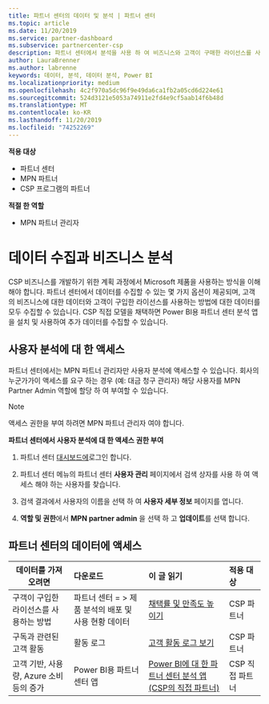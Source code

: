 ```yaml
---
title: 파트너 센터의 데이터 및 분석 | 파트너 센터
ms.topic: article
ms.date: 11/20/2019
ms.service: partner-dashboard
ms.subservice: partnercenter-csp
description: 파트너 센터에서 분석을 사용 하 여 비즈니스와 고객이 구매한 라이선스를 사용 하는 방법을 더 잘 이해 하는 방법을 알아보세요.
author: LauraBrenner
ms.author: labrenne
keywords: 데이터, 분석, 데이터 분석, Power BI
ms.localizationpriority: medium
ms.openlocfilehash: 4c2f970a5dc96f9e49da6ca1fb2a05cd6d224e61
ms.sourcegitcommit: 524d3121e5053a74911e2fd4e9cf5aab14f6b48d
ms.translationtype: MT
ms.contentlocale: ko-KR
ms.lasthandoff: 11/20/2019
ms.locfileid: "74252269"
---
```

**적용 대상**

- 파트너 센터
- MPN 파트너
- CSP 프로그램의 파트너

**적절 한 역할**

- MPN 파트너 관리자

# <a name="get-data-and-analyze-your-business"></a>데이터 수집과 비즈니스 분석

CSP 비즈니스를 개발하기 위한 계획 과정에서 Microsoft 제품을 사용하는 방식을 이해해야 합니다. 파트너 센터에서 데이터를 수집할 수 있는 몇 가지 옵션이 제공되며, 고객의 비즈니스에 대한 데이터와 고객이 구입한 라이선스를 사용하는 방법에 대한 데이터를 모두 수집할 수 있습니다. CSP 직접 모델을 채택하면 Power BI용 파트너 센터 분석 앱을 설치 및 사용하여 추가 데이터를 수집할 수 있습니다.

## <a name="access-to-user-analytics"></a>사용자 분석에 대 한 액세스

파트너 센터에서는 MPN 파트너 관리자만 사용자 분석에 액세스할 수 있습니다. 회사의 누군가가이 액세스를 요구 하는 경우 (예: 대금 청구 관리자) 해당 사용자를 MPN Partner Admin 역할에 할당 하 여 부여할 수 있습니다.

>[!NOTE] 
>액세스 권한을 부여 하려면 MPN 파트너 관리자 여야 합니다.

**파트너 센터에서 사용자 분석에 대 한 액세스 권한 부여** 

1. 파트너 센터 [대시보드에](https://partner.microsoft.com/dashboard)로그인 합니다.

2. 파트너 센터 메뉴의 파트너 센터 **사용자 관리** 페이지에서 검색 상자를 사용 하 여 액세스 해야 하는 사용자를 찾습니다.
2.  검색 결과에서 사용자의 이름을 선택 하 여 **사용자 세부 정보** 페이지를 엽니다.
3.  **역할 및 권한**에서 **MPN partner admin** 을 선택 하 고 **업데이트**를 선택 합니다.

 
## <a name="access-data-in-partner-center"></a>파트너 센터의 데이터에 액세스

|**데이터를 가져오려면**   |**다운로드**   |**이 글 읽기**   | **적용 대상**    |
|---------------------|:-----------------------|:---------------|:--------------|
|구객이 구입한 라이선스를 사용하는 방법   |파트너 센터 = > 제품 분석의 배포 및 사용 현황 데이터   |[채택률 및 만족도 높이기](increasing-adoption-and-satisfaction.md)|CSP 파트너|
|구독과 관련된 고객 활동   |활동 로그   |[고객 활동 로그 보기](activity-logs.md)|CSP 파트너   |
|고객 기반, 사용량, Azure 소비 등의 증가   |Power BI용 파트너 센터 앱   |[Power BI에 대 한 파트너 센터 분석 앱 (CSP의 직접 파트너)](power-bi-app-for-direct-partners.md)|CSP 직접 파트너|






